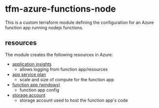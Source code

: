 # tfm-azure-functions-node

This is a custom terraform module defining the configuration for an Azure function app running nodejs functions.

## resources

The module creates the following resources in Azure:
- [application insights](https://docs.microsoft.com/en-us/azure/azure-monitor/app/app-insights-overview)
  - allows logging from function app/resources
- [app service plan](https://docs.microsoft.com/en-us/azure/app-service/overview-hosting-plans)
  - scale and size of compute for the function app
- [function app (windows)](https://docs.microsoft.com/en-us/azure/azure-functions/functions-overview)
  - function app config
- [storage account](https://docs.microsoft.com/en-us/azure/storage/common/storage-account-overview)
  - storage account used to host the function app's code
